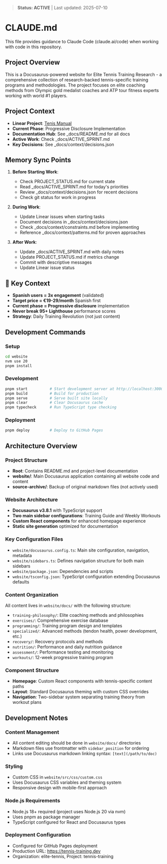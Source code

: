 > **Status: ACTIVE** | Last updated: 2025-07-10

# CLAUDE.md

This file provides guidance to Claude Code (claude.ai/code) when working with code in this repository.

## Project Overview

This is a Docusaurus-powered website for Elite Tennis Training Research - a comprehensive collection of research-backed tennis-specific training programs and methodologies. The project focuses on elite coaching methods from Olympic gold medalist coaches and ATP tour fitness experts working with world #1 players.

## Project Context

- **Linear Project**: [Tenis Manual](https://linear.app/max-techera/project/tennis-handbook)
- **Current Phase**: Progressive Disclosure Implementation
- **Documentation Hub**: See \_docs/README.md for all docs
- **Active Work**: Check \_docs/ACTIVE_SPRINT.md
- **Key Decisions**: See \_docs/context/decisions.json

## Memory Sync Points

1. **Before Starting Work**:

   - Check PROJECT_STATUS.md for current state
   - Read \_docs/ACTIVE_SPRINT.md for today's priorities
   - Review \_docs/context/decisions.json for recent decisions
   - Check git status for work in progress

2. **During Work**:

   - Update Linear issues when starting tasks
   - Document decisions in \_docs/context/decisions.json
   - Check \_docs/context/constraints.md before implementing
   - Reference \_docs/context/patterns.md for proven approaches

3. **After Work**:
   - Update \_docs/ACTIVE_SPRINT.md with daily notes
   - Update PROJECT_STATUS.md if metrics change
   - Commit with descriptive messages
   - Update Linear issue status

## 🔑 Key Context

- **Spanish users = 3x engagement** (validated)
- **Target price = €19-29/month** Spanish first
- **Current phase = Progressive disclosure** implementation
- **Never break 95+ Lighthouse** performance scores
- **Strategy**: Daily Training Revolution (not just content)

## Development Commands

### Setup

```bash
cd website
nvm use 20
pnpm install
```

### Development

```bash
pnpm start          # Start development server at http://localhost:3000
pnpm build          # Build for production
pnpm serve          # Serve built site locally
pnpm clear          # Clear Docusaurus cache
pnpm typecheck      # Run TypeScript type checking
```

### Deployment

```bash
pnpm deploy         # Deploy to GitHub Pages
```

## Architecture Overview

### Project Structure

- **Root**: Contains README.md and project-level documentation
- **website/**: Main Docusaurus application containing all website code and content
- **source-archive/**: Backup of original markdown files (not actively used)

### Website Architecture

- **Docusaurus v3.8.1** with TypeScript support
- **Two main sidebar configurations**: Training Guide and Weekly Workouts
- **Custom React components** for enhanced homepage experience
- **Static site generation** optimized for documentation

### Key Configuration Files

- `website/docusaurus.config.ts`: Main site configuration, navigation, metadata
- `website/sidebars.ts`: Defines navigation structure for both main sidebars
- `website/package.json`: Dependencies and scripts
- `website/tsconfig.json`: TypeScript configuration extending Docusaurus defaults

### Content Organization

All content lives in `website/docs/` with the following structure:

- `training-philosophy/`: Elite coaching methods and philosophies
- `exercises/`: Comprehensive exercise database
- `programming/`: Training program design and templates
- `specialized/`: Advanced methods (tendon health, power development, etc.)
- `recovery/`: Recovery protocols and methods
- `nutrition/`: Performance and daily nutrition guidance
- `assessment/`: Performance testing and monitoring
- `workouts/`: 12-week progressive training program

### Component Structure

- **Homepage**: Custom React components with tennis-specific content paths
- **Layout**: Standard Docusaurus theming with custom CSS overrides
- **Navigation**: Two-sidebar system separating training theory from workout plans

## Development Notes

### Content Management

- All content editing should be done in `website/docs/` directories
- Markdown files use frontmatter with `sidebar_position` for ordering
- Links use Docusaurus markdown linking syntax: `[text](/path/to/doc)`

### Styling

- Custom CSS in `website/src/css/custom.css`
- Uses Docusaurus CSS variables and theming system
- Responsive design with mobile-first approach

### Node.js Requirements

- Node.js 18+ required (project uses Node.js 20 via nvm)
- Uses pnpm as package manager
- TypeScript configured for React and Docusaurus types

### Deployment Configuration

- Configured for GitHub Pages deployment
- Production URL: https://tennis-training.dev
- Organization: elite-tennis, Project: tennis-training
